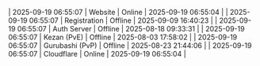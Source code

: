 | 2025-09-19 06:55:07 | Website | Online | 2025-09-19 06:55:04 |
| 2025-09-19 06:55:07 | Registration | Offline | 2025-09-09 16:40:23 |
| 2025-09-19 06:55:07 | Auth Server | Offline | 2025-08-18 09:33:31 |
| 2025-09-19 06:55:07 | Kezan (PvE) | Offline | 2025-08-03 17:58:02 |
| 2025-09-19 06:55:07 | Gurubashi (PvP) | Offline | 2025-08-23 21:44:06 |
| 2025-09-19 06:55:07 | Cloudflare | Online | 2025-09-19 06:55:04 |
